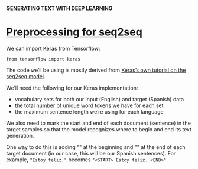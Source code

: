 #### GENERATING TEXT WITH DEEP LEARNING
# [Preprocessing for seq2seq](https://www.codecademy.com/paths/build-chatbots-with-python/tracks/deep-learning-and-generative-chatbots/modules/deep-learning-for-nlp/lessons/generating-text-with-deep-learning/exercises/preprocessing-for-seq-2-seq)

We can import Keras from Tensorflow:
```
from tensorflow import keras
```
The code we’ll be using is mostly derived from [Keras’s own tutorial on the seq2seq model](https://blog.keras.io/a-ten-minute-introduction-to-sequence-to-sequence-learning-in-keras.html).

We’ll need the following for our Keras implementation:
* vocabulary sets for both our input (English) and target (Spanish) data
* the total number of unique word tokens we have for each set
* the maximum sentence length we’re using for each language

We also need to mark the start and end of each document (sentence) in the target samples so that the model recognizes where to begin and end its text generation.

One way to do this is adding "<START>" at the beginning and "<END>" at the end of each target document (in our case, this will be our Spanish sentences). For example, `"Estoy feliz."` becomes `"<START> Estoy feliz. <END>"`.
